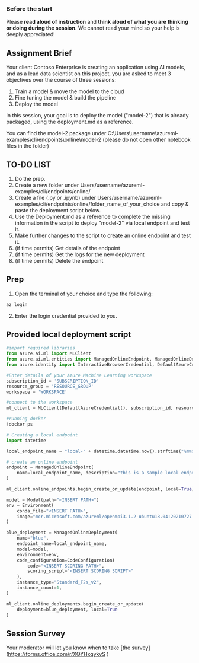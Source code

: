 ### Before the start ###
Please **read aloud of instruction** and **think aloud of what you are thinking or doing during the session**. We cannot read your mind so your help is deeply appreciated!

## Assignment Brief ##
Your client Contoso Enterprise is creating an application using AI models, and as a lead data scientist on this project, you are asked to meet 3 objectives over the course of three sessions: 

1. Train a model & move the model to the cloud
2. Fine tuning the model & build the pipeline
3. Deploy the model

In this session, your goal is to deploy the model ("model-2") that is already packaged, using the deployment.md as a reference.

You can find the model-2 package under C:\Users\username\azureml-examples\cli\endpoints\online\model-2 (please do not open other notebook files in the folder)

## TO-DO LIST ##

1. Do the prep.
2. Create a new folder under Users/username/azureml-examples/cli/endpoints/online/ 
3. Create a file (.py or .ipynb) under Users/username/azureml-examples/cli/endpoints/online/folder_name_of_your_choice and copy & paste the deployment script below.
4. Use the Deployment.md as a reference to complete the missing information in the script to deploy "model-2" via local endpoint and test it.
5. Make further changes to the script to create an online endpoint and test it.
6. (if time permits) Get details of the endpoint
7. (if time permits) Get the logs for the new deployment
8. (if time permits) Delete the endpoint

## Prep ##
1. Open the terminal of your choice and type the following:

```python
az login
```
2. Enter the login credential provided to you.

## Provided local deployment script ##

```python
#import required libraries
from azure.ai.ml import MLClient
from azure.ai.ml.entities import ManagedOnlineEndpoint, ManagedOnlineDeployment, Model, Environment, CodeConfiguration
from azure.identity import InteractiveBrowserCredential, DefaultAzureCredential

#Enter details of your Azure Machine Learning workspace
subscription_id = 'SUBSCRIPTION_ID'
resource_group = 'RESOURCE_GROUP'
workspace = 'WORKSPACE'

#connect to the workspace
ml_client = MLClient(DefaultAzureCredential(), subscription_id, resource_group, workspace)

#running docker
!docker ps
```

```python
# Creating a local endpoint 
import datetime

local_endpoint_name = "local-" + datetime.datetime.now().strftime("%m%d%H%M%f")
```
```python
# create an online endpoint
endpoint = ManagedOnlineEndpoint(
    name=local_endpoint_name, description="this is a sample local endpoint"
)

ml_client.online_endpoints.begin_create_or_update(endpoint, local=True)

model = Model(path="<INSERT PATH>")
env = Environment(
    conda_file="<INSERT PATH>",
    image="mcr.microsoft.com/azureml/openmpi3.1.2-ubuntu18.04:20210727.v1",
)

blue_deployment = ManagedOnlineDeployment(
    name="blue",
    endpoint_name=local_endpoint_name,
    model=model,
    environment=env,
    code_configuration=CodeConfiguration(
        code="<INSERT SCORING PATH>", 
        scoring_script="<INSERT SCORING SCRIPT>"
    ),
    instance_type="Standard_F2s_v2",
    instance_count=1,
)

ml_client.online_deployments.begin_create_or_update(
    deployment=blue_deployment, local=True
)
```

## Session Survey ##
Your moderator will let you know when to take [the survey] (https://forms.office.com/r/XQYHxqykvS )
